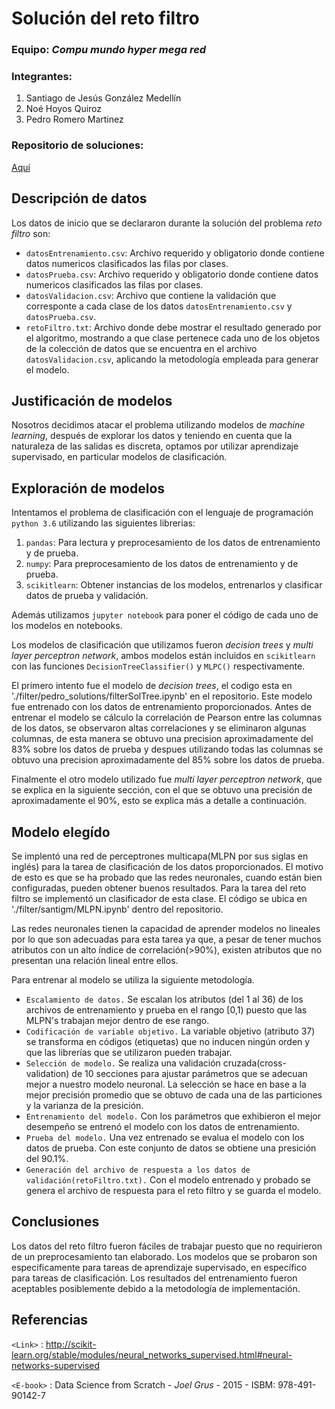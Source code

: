# Solución del reto filtro

### Equipo: *Compu mundo hyper mega red*
### Integrantes: 
1. Santiago de Jesús González Medellín
2. Noé Hoyos Quiroz
3. Pedro Romero Martinez

### Repositorio de soluciones:
[Aquí](https://github.com/zs10011598/dci3.git)


## Descripción de datos
Los datos de inicio que se declararon durante la solución del problema *reto filtro* son: 
* `datosEntrenamiento.csv`: Archivo requerido y obligatorio donde contiene datos numericos clasificados las filas por clases.
*  `datosPrueba.csv`: Archivo requerido y obligatorio donde contiene datos numericos clasificados las filas por clases.
*  `datosValidacion.csv`: Archivo que contiene la validación que corresponte a cada clase de los datos `datosEntrenamiento.csv` y `datosPrueba.csv`.
*  `retoFiltro.txt`: Archivo donde debe mostrar el resultado generado por el algoritmo, mostrando a que clase pertenece cada uno de los objetos de la colección de datos que se encuentra en el archivo `datosValidacion.csv`, aplicando la metodología empleada para generar el modelo.

## Justificación de modelos
 
Nosotros decidimos atacar el problema utilizando modelos de *machine learning*, después de explorar los datos y teniendo en cuenta que la naturaleza de las salidas es discreta, optamos por utilizar aprendizaje supervisado, en particular modelos de clasificación.

## Exploración de modelos

Intentamos el problema de clasificación con el lenguaje de programación `python 3.6` utilizando las siguientes librerias:

1. `pandas`: Para lectura y preprocesamiento de los datos de entrenamiento y de prueba.
2. `numpy`: Para preprocesamiento de los datos de entrenamiento y de prueba.
3. `scikitlearn`: Obtener instancias de los modelos, entrenarlos y clasificar datos de prueba y validación.

Además utilizamos `jupyter notebook` para poner el código de cada uno de los modelos en notebooks.

Los modelos de clasificación que utilizamos fueron *decision trees* y *multi layer perceptron network*, ambos modelos están incluidos en `scikitlearn` con las funciones `DecisionTreeClassifier()` y `MLPC()` respectivamente.

El primero intento fue el modelo de *decision trees*, el codigo esta en './filter/pedro_solutions/filterSolTree.ipynb' en el repositorio. Este modelo fue entrenado con los datos de entrenamiento proporcionados. Antes de entrenar el modelo se cálculo la correlación de Pearson entre las columnas de los datos, se observaron altas correlaciones y se eliminaron algunas columnas, de esta manera se obtuvo una precision aproximadamente del 83% sobre los datos de prueba y despues utilizando todas las columnas se obtuvo una precision aproximadamente del 85% sobre los datos de prueba.

Finalmente el otro modelo utilizado fue *multi layer perceptron network*, que se explica en la siguiente sección, con el que se obtuvo una precisión de aproximadamente el 90%, esto se explica más a detalle a continuación.

## Modelo elegído
Se implentó una red de perceptrones multicapa(MLPN por sus siglas en inglés) para la tarea de clasificación de los datos proporcionados. El motivo de esto es que se ha probado que las redes neuronales, cuando están bien configuradas, pueden obtener buenos resultados. Para la tarea del reto filtro se implementó un clasificador de esta clase. El código se ubica en './filter/santigm/MLPN.ipynb' dentro del repositorio.

Las redes neuronales tienen la capacidad de aprender modelos no lineales por lo que son adecuadas para esta tarea ya que, a pesar de tener muchos atributos con un alto índice de correlación(>90%), existen atributos que no presentan una relación lineal entre ellos.

Para entrenar al modelo se utiliza la siguiente metodología.

*	`Escalamiento de datos.` Se escalan los atributos (del 1 al 36) de los archivos de entrenamiento y prueba en el rango [0,1) puesto que las MLPN's trabajan mejor dentro de ese rango.
*	`Codificación de variable objetivo.` La variable objetivo (atributo 37) se transforma en códigos (etiquetas) que no inducen ningún orden y que las librerías que se utilizaron pueden trabajar.
*	`Selección de modelo.` Se realiza una validación cruzada(cross-validation) de 10 secciones para ajustar parámetros que se adecuan mejor a nuestro modelo neuronal. La selección se hace en base a la mejor precisión promedio que se obtuvo de cada una de las particiones y la varianza de la presición.
*	`Entrenamiento del modelo.` Con los parámetros que exhibieron el mejor desempeño se entrenó el modelo con los datos de entrenamiento.
*	`Prueba del modelo.` Una vez entrenado se evalua el modelo con los datos de prueba. Con este conjunto de datos se obtiene una presición del 90.1%.
*	`Generación del archivo de respuesta a los datos de validación(retoFiltro.txt).` Con el modelo entrenado y probado se genera el archivo de respuesta para el reto filtro y se guarda el modelo.

## Conclusiones
Los datos del reto filtro fueron fáciles de trabajar puesto que no requirieron de un preprocesamiento tan elaborado. Los modelos que se probaron son especificamente para tareas de aprendizaje supervisado, en específico para tareas de clasificación. Los resultados del entrenamiento fueron aceptables posiblemente debido a la metodología de implementación.

## Referencias
`<Link>` : <http://scikit-learn.org/stable/modules/neural_networks_supervised.html#neural-networks-supervised>

`<E-book>` : Data Science from Scratch - *Joel Grus* - 2015 - ISBM: 978-491-90142-7 
